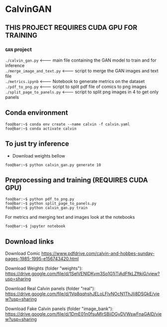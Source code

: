 # CalvinGAN

## THIS PROJECT REQUIRES CUDA GPU FOR TRAINING

### `GAN` project
`./calvin_gan.py` <--- main file containing the GAN model to train and for inference <br />
`./merge_image_and_text.py` <--- script to merge the GAN images and text file <br />
`./metrics.ipynb` <--- Notebook to generate metrics on the dataset <br />
`./pdf_to_png.py` <--- script to split pdf file of comics to png images <br />
`./split_page_to_panels.py` <--- script to split png images in 4 to get only panels <br />


## Conda environment
```console
foo@bar:~$ conda env create --name calvin -f calvin.yaml
foo@bar:~$ conda activate calvin
```

## To just try inference
- Download weights bellow
```console
foo@bar:~$ python calvin_gan.py generate 10
```

## Preprocessing and training (REQUIRES CUDA GPU)
```console
foo@bar:~$ python pdf_to_png.py
foo@bar:~$ python split_page_to_panels.py
foo@bar:~$ python calvin_gan.py train
```

For metrics and merging text and images look at the notebooks
```console
foo@bar:~$ jupyter notebook
```

## Download links
Download Comic https://www.pdfdrive.com/calvin-and-hobbes-sunday-pages-1985-1995-e156743420.html

Download Weights (folder "weights"): https://drive.google.com/file/d/1SelVENIDKvm3So1G1iTiAdFfkLZftkiG/view?usp=sharing

Download Real Calvin panels (folder "real"): https://drive.google.com/file/d/1Vq8qqhshJELoLFlvNOcN1ThJIi8DSGkE/view?usp=sharing

Download Fake Calvin panels (folder "image_bank"): https://drive.google.com/file/d/1DmE01n0fsuMIrSBiiDGyDVWswFnaGAID/view?usp=sharing
